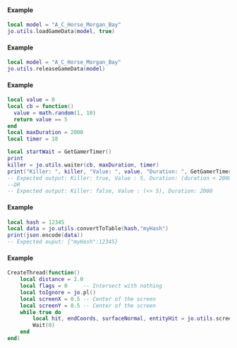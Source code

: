 <!-- #region client|jo.utils.loadGameData -->
#### Example
```lua
local model = "A_C_Horse_Morgan_Bay"
jo.utils.loadGameData(model, true)

```
<!-- #endregion client|jo.utils.loadGameData -->


<!-- #region client|jo.utils.releaseGameData -->
#### Example
```lua
local model = "A_C_Horse_Morgan_Bay"
jo.utils.releaseGameData(model)

```
<!-- #endregion client|jo.utils.releaseGameData -->


<!-- #region client|jo.utils.waiter -->
#### Example
```lua
local value = 0
local cb = function()
  value = math.random(1, 10)
  return value == 5
end
local maxDuration = 2000
local timer = 10

local startWait = GetGamerTimer()
print
killer = jo.utils.waiter(cb, maxDuration, timer)
print("Killer: ", killer, "Value: ", value, "Duration: ", GetGamerTimer() - startWait)
-- Expected output: Killer: true, Value : 5, Duration: (duration < 2000)
--OR
-- Expected output: Killer: false, Value : (<> 5), Duration: 2000

```
<!-- #endregion client|jo.utils.waiter -->

<!-- #region shared|jo.utils.convertToTable -->
#### Example
```lua
local hash = 12345
local data = jo.utils.convertToTable(hash,"myHash")
print(json.encode(data))
-- Expected ouput: {"myHash":12345}
```
<!-- #endregion shared|jo.utils.convertToTable -->

<!-- #region client|jo.utils.screenToWorld -->
#### Example
```lua
CreateThread(function()
    local distance = 2.0
    local flags = 0     -- Intersect with nothing
    local toIgnore = jo.pl()
    local screenX = 0.5 -- Center of the screen
    local screenY = 0.5 -- Center of the screen
    while true do
        local hit, endCoords, surfaceNormal, entityHit = jo.utils.screenToWorld(distance, flags, toIgnore, screenX, screenY)
        Wait(0)
    end
end)
```
<!-- #endregion client|jo.utils.screenToWorld -->